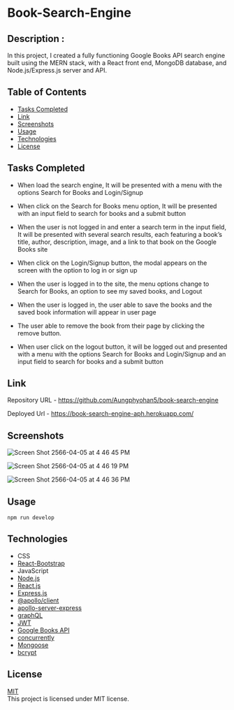 # Book-Search-Engine

## Description :
 
In this project, I created a fully functioning Google Books API search engine built using the MERN stack, with a React front end, MongoDB database, and Node.js/Express.js server and API.


## Table of Contents

- [Tasks Completed](#TaskCompleted)
- [Link](#Link)
- [Screenshots](#Screenshots)
- [Usage](#Usage)
- [Technologies](#technologies)
- [License](#license)




## Tasks Completed


- When load the search engine, It will be presented with a menu with the options Search for Books and Login/Signup 

- When click on the Search for Books menu option, It will be presented with an input field to search for books and a submit button

- When the user is not logged in and enter a search term in the input field, It will be presented with several search results, each featuring a book’s title, author, description, image, and a link to that book on the Google Books site

- When click on the Login/Signup button, the modal appears on the screen with the option to log in or sign up

- When the user is logged in to the site, the menu options change to Search for Books, an option to see my saved books, and Logout

- When the user is logged in, the user able to save the books and the saved book information will appear in user page

- The user able to remove the book from their page by clicking the remove button.

- When user click on the logout button, it will be logged out and presented with a menu with the options Search for Books and Login/Signup and an input field to search for books and a submit button



## Link


Repository URL  - https://github.com/Aungphyohan5/book-search-engine

Deployed Url  - https://book-search-engine-aph.herokuapp.com/

 
## Screenshots

![Screen Shot 2566-04-05 at 4 46 45 PM](https://user-images.githubusercontent.com/112873819/230189532-7399305f-5f2c-44da-9cd2-ff7a2e273677.png)

![Screen Shot 2566-04-05 at 4 46 19 PM](https://user-images.githubusercontent.com/112873819/230189556-8c1aa927-66d5-467a-9e1a-a97081528e06.png)

![Screen Shot 2566-04-05 at 4 46 36 PM](https://user-images.githubusercontent.com/112873819/230189584-73e77161-e816-4aba-8973-6dde94c267bd.png)


## Usage

 `npm run develop`


## Technologies


- CSS
- [React-Bootstrap](https://react-bootstrap.github.io/)
- JavaScript
- [Node.js](https://nodejs.org/en)
- [React.js](https://react.dev/)
- [Express.js](https://expressjs.com/)
- [@apollo/client](https://www.npmjs.com/package/@apollo/client)
- [apollo-server-express](https://www.npmjs.com/package/apollo-server-express)
- [graphQL](https://graphql.org/)
- [JWT](https://jwt.io/)
- [Google Books API](https://developers.google.com/books)
- [concurrently](https://www.npmjs.com/package/concurrently)
- [Mongoose](https://mongoosejs.com/)
- [bcrypt](https://www.npmjs.com/package/bcrypt)
    
## License

[MIT](https://choosealicense.com/licenses/mit/) 
<br>
This project is licensed under MIT license.


